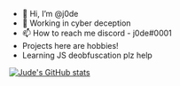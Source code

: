 - 👋 Hi, I’m @j0de 
- 💞️ Working in cyber deception
- 📫 How to reach me discord - j0de#0001
- Projects here are hobbies!
- Learning JS deobfuscation plz help

[![Jude's GitHub stats](https://github-readme-stats.vercel.app/api?username=j0de)](https://github.com/anuraghazra/github-readme-stats)

<!---
j0de/j0de is a ✨ special ✨ repository because its `README.md` (this file) appears on your GitHub profile.
You can click the Preview link to take a look at your changes.
--->
